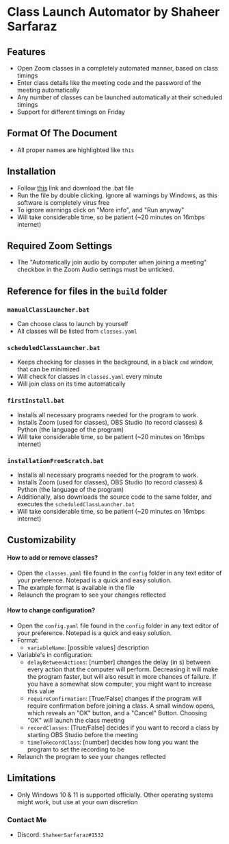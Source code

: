 
# Class Launch Automator by Shaheer Sarfaraz

## Features

-   Open Zoom classes in a completely automated manner, based on class timings
-   Enter class details like the meeting code and the password of the meeting automatically
-   Any number of classes can be launched automatically at their scheduled timings
-   Support for different timings on Friday

## Format Of The Document

-   All proper names are highlighted like `this`

## Installation

-   Follow [this](https://github.com/DaKheera47/scheduled-class-launcher/blob/master/build/installationFromScratch.bat) link and download the .bat file
-   Run the file by double clicking. Ignore all warnings by Windows, as this software is completely virus free
-   To ignore warnings click on "More info", and "Run anyway"
-   Will take considerable time, so be patient (~20 minutes on 16mbps internet)

## Required Zoom Settings

-   The "Automatically join audio by computer when joining a meeting" checkbox in the Zoom Audio settings must be unticked.

## Reference for files in the `build` folder

### `manualClassLauncher.bat`

-   Can choose class to launch by yourself
-   All classes will be listed from `classes.yaml`

### `scheduledClassLauncher.bat`

-   Keeps checking for classes in the background, in a black `cmd` window, that can be minimized
-   Will check for classes in `classes.yaml` every minute
-   Will join class on its time automatically

### `firstInstall.bat`

-   Installs all necessary programs needed for the program to work.
-   Installs Zoom (used for classes), OBS Studio (to record classes) & Python (the language of the program)
-   Will take considerable time, so be patient (~20 minutes on 16mbps internet)

### `installationFromScratch.bat`

-   Installs all necessary programs needed for the program to work.
-   Installs Zoom (used for classes), OBS Studio (to record classes) & Python (the language of the program)
-   Additionally, also downloads the source code to the same folder, and executes the `scheduledClassLauncher.bat`
-   Will take considerable time, so be patient (~20 minutes on 16mbps internet)

## Customizability

#### How to add or remove classes?

-   Open the `classes.yaml` file found in the `config` folder in any text editor of your preference. Notepad is a quick and easy solution.
-   The example format is available in the file
-   Relaunch the program to see your changes reflected

#### How to change configuration?

-   Open the `config.yaml` file found in the `config` folder in any text editor of your preference. Notepad is a quick and easy solution.
-   Format:
    -   `variableName`: [possible values] description
-   Variable's in configuration:
    -   `delayBetweenActions`: [number] changes the delay (in s) between every action that the computer will perform. Decreasing it will make the program faster, but will also result in more chances of failure. If you have a somewhat slow computer, you might want to increase this value
    -   `requireConfirmation`: [True/False] changes if the program will require confirmation before joining a class. A small window opens, which reveals an "OK" button, and a "Cancel" Button. Choosing "OK" will launch the class meeting
    -   `recordClasses`: [True/False] decides if you want to record a class by starting OBS Studio before the meeting
    -   `timeToRecordClass`: [number] decides how long you want the program to set the recording to be
-   Relaunch the program to see your changes reflected

## Limitations

-   Only Windows 10 & 11 is supported officially. Other operating systems might work, but use at your own discretion

### Contact Me

-   Discord: `ShaheerSarfaraz#1532`
